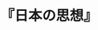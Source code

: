 ---
title: "『日本の思想』"
description: "現代日本の思想が当面する問題は何か.その日本的特質はどこにあり,何に由来するものなのか.日本人の内面生活における思想の入りこみかた,それらの相互関係を構造的な視角から追求していくことによって,新しい時代の思想を創造するために,いかなる方法意識が必要であるかを問う.日本の思想のありかたを浮き彫りにした文明論的考察."
date: 
shorttitle: ""
authors: ['']
publishDate: ""
ENTRYTYPE: "基礎演習テキスト100"
series:
- 早稲田大学必修基礎演習テキスト100(2020年度)
tags: 
- 
category: 
- 
# publisher: "Self-Published"
image: 
pinned : true
draft: false
hideToc: false
enableToc: true
enableTocContent: false
copyright: "All rights reserved"
---